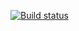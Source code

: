 [![Build status](https://ci.appveyor.com/api/projects/status/1xi4tyc2k8wnbxka?svg=true)](https://ci.appveyor.com/project/Ksenia-Mesh/react-composition-of-components)

